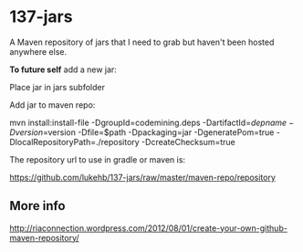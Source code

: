 # 137-jars
A Maven repository of jars that I need to grab but haven't been hosted anywhere else.

**To future self** add a new jar:

Place jar in jars subfolder

Add jar to maven repo:

mvn install:install-file -DgroupId=codemining.deps -DartifactId=$depname -Dversion=$version -Dfile=$path -Dpackaging=jar -DgeneratePom=true -DlocalRepositoryPath=./repository -DcreateChecksum=true

The repository url to use in gradle or maven is:

https://github.com/lukehb/137-jars/raw/master/maven-repo/repository

## More info
http://riaconnection.wordpress.com/2012/08/01/create-your-own-github-maven-repository/
